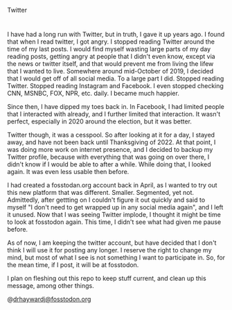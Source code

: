 Twitter
#
I have had a long run with Twitter, but in truth, I gave it up years ago.  I found that when I read twitter, I got angry.  I stopped reading Twitter around the time of my last posts.  I would find myself wasting large parts of my day reading posts, getting angry at people that I didn't even know, except via the news or twitter itself, and that would prevent me from living the lifew that I wanted to live.  Somewhere around mid-October of 2019, I decided that I would get off of all social media.  To a large part I did.  Stopped reading Twitter.  Stopped reading Instagram and Facebook.  I even stopped checking CNN, MSNBC, FOX, NPR, etc. daily.  I became much happier.  

Since then, I have dipped my toes back in.  In Facebook, I had limited people that I interacted with already, and I further limited that interaction.  It wasn't perfect, especially in 2020 around the election, but it was better.  

Twitter though, it was a cesspool.  So after looking at it for a day, I stayed away, and have not been back until Thanksgiving of 2022.  At that point, I was doing more work on internet presence, and I decided to backup my Twitter profile, because with everything that was going on over there, I didn't know if I would be able to after a while.  While doing that, I looked again.  It was even less usable then before.  

I had created a fosstodan.org account back in April, as I wanted to try out this new platform that was different.  Smaller.  Segmented, yet not.  Admittedly, after gettting on I couldn't figure it out quickly and said to myself "I don't need to get wrapped up in any social media again", and I left it unused.  Now that I was seeing Twitter implode, I thought it might be time to look at fosstodon again.  This time, I didn't see what had given me pause before.  

As of now, I am keeping the twitter account, but have decided that I don't think I will use it for posting any longer.  I reserve the right to change my mind, but most of what I see is not something I want to participate in.  So, for the mean time, if I post, it will be at fosstodon.

I plan on fleshing out this repo to keep stuff current, and clean up this message, among other things.  


@drhaywardj@fosstodon.org
